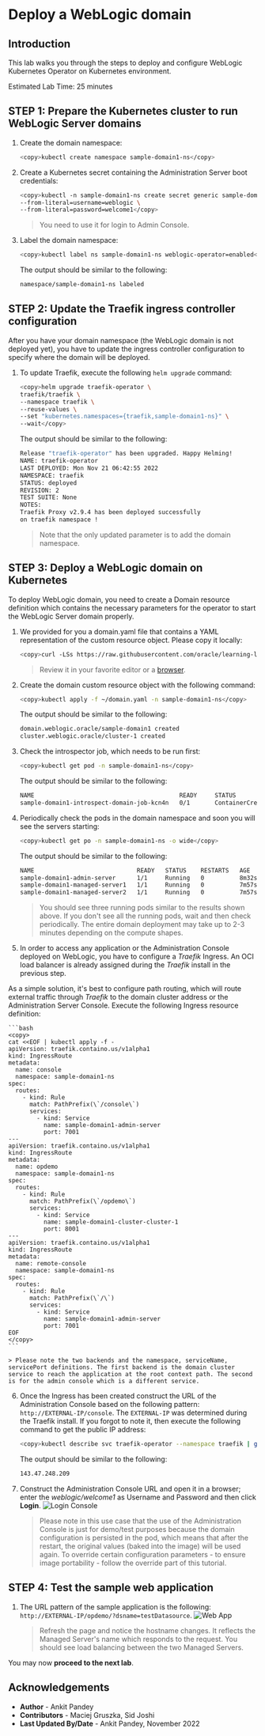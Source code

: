 # Deploy a WebLogic domain

## Introduction

This lab walks you through the steps to deploy and configure WebLogic Kubernetes Operator on Kubernetes environment.

Estimated Lab Time: 25 minutes

## **STEP 1**: Prepare the Kubernetes cluster to run WebLogic Server domains

1. Create the domain namespace:
    ```bash
    <copy>kubectl create namespace sample-domain1-ns</copy>
    ```
2. Create a Kubernetes secret containing the Administration Server boot credentials:

    ```bash
    <copy>kubectl -n sample-domain1-ns create secret generic sample-domain1-weblogic-credentials \
    --from-literal=username=weblogic \
    --from-literal=password=welcome1</copy>
    ```
    > You need to use it for login to Admin Console.

3. Label the domain namespace:
    ```bash
    <copy>kubectl label ns sample-domain1-ns weblogic-operator=enabled</copy>
    ```

    The output should be similar to the following:
    ```bash
    namespace/sample-domain1-ns labeled
    ```

## **STEP 2**: Update the Traefik ingress controller configuration

After you have your domain namespace (the WebLogic domain is not deployed yet), you have to update the ingress controller configuration to specify where the domain will be deployed.

1. To update Traefik, execute the following `helm upgrade` command:
    ```bash
    <copy>helm upgrade traefik-operator \
    traefik/traefik \
    --namespace traefik \
    --reuse-values \
    --set "kubernetes.namespaces={traefik,sample-domain1-ns}" \
    --wait</copy>
    ```

    The output should be similar to the following:
    ```bash
    Release "traefik-operator" has been upgraded. Happy Helming!
    NAME: traefik-operator
    LAST DEPLOYED: Mon Nov 21 06:42:55 2022
    NAMESPACE: traefik
    STATUS: deployed
    REVISION: 2
    TEST SUITE: None
    NOTES:
    Traefik Proxy v2.9.4 has been deployed successfully 
    on traefik namespace !
    ```
    
    > Note that the only updated parameter is to add the domain namespace.


## **STEP 3**: Deploy a WebLogic domain on Kubernetes

To deploy WebLogic domain, you need to create a Domain resource definition which contains the necessary parameters for the operator to start the WebLogic Server domain properly.

1. We provided for you a domain.yaml file that contains a YAML representation of the custom resource object. Please copy it locally:
    ```bash
    <copy>curl -LSs https://raw.githubusercontent.com/oracle/learning-library/master/solutions-library/weblogic-kubernetes/domain.v9.yaml  >~/domain.yaml >~/domain.yaml</copy>
    ```

    > Review it in your favorite editor or a [browser](https://raw.githubusercontent.com/oracle/learning-library/master/solutions-library/weblogic-kubernetes/domain.v9.yaml).

2. Create the domain custom resource object with the following command:
    ```bash
    <copy>kubectl apply -f ~/domain.yaml -n sample-domain1-ns</copy>
    ```

    The output should be similar to the following:
    ```bash
    domain.weblogic.oracle/sample-domain1 created
    cluster.weblogic.oracle/cluster-1 created
    ```
3. Check the introspector job, which needs to be run first:
    ```bash
    <copy>kubectl get pod -n sample-domain1-ns</copy>
    ```
    The output should be similar to the following:
    ```bash
    NAME                                         READY     STATUS              RESTARTS   AGE
    sample-domain1-introspect-domain-job-kcn4n   0/1       ContainerCreating   0          7s
    ```
4. Periodically check the pods in the domain namespace and soon you will see the servers starting:
    ```bash
    <copy>kubectl get po -n sample-domain1-ns -o wide</copy>
    ```
    The output should be similar to the following:
    ```bash
    NAME                             READY   STATUS    RESTARTS   AGE     IP             NODE         NOMINATED NODE   READINESS GATES
    sample-domain1-admin-server      1/1     Running   0          8m32s   10.244.0.8     10.0.10.35   <none>           <none>
    sample-domain1-managed-server1   1/1     Running   0          7m57s   10.244.1.4     10.0.10.86   <none>           <none>
    sample-domain1-managed-server2   1/1     Running   0          7m57s   10.244.0.132   10.0.10.46   <none>           <none>
    ```
    > You should see three running pods similar to the results shown above. If you don't see all the running pods, wait and then check periodically. The entire domain deployment may take up to 2-3 minutes depending on the compute shapes.

5. In order to access any application or the Administration Console deployed on WebLogic, you have to configure a *Traefik* Ingress. An OCI load balancer is already assigned during the *Traefik* install in the previous step. 

  As a simple solution, it's best to configure path routing, which will route external traffic through *Traefik* to the domain cluster address or the Administration Server Console. Execute the following Ingress resource definition:

    ```bash
    <copy>
    cat <<EOF | kubectl apply -f -
    apiVersion: traefik.containo.us/v1alpha1
    kind: IngressRoute
    metadata:
      name: console
      namespace: sample-domain1-ns
    spec:
      routes:
        - kind: Rule
          match: PathPrefix(\`/console\`)
          services:
            - kind: Service
              name: sample-domain1-admin-server
              port: 7001
    ---
    apiVersion: traefik.containo.us/v1alpha1
    kind: IngressRoute
    metadata:
      name: opdemo
      namespace: sample-domain1-ns
    spec:
      routes:
        - kind: Rule
          match: PathPrefix(\`/opdemo\`)
          services:
            - kind: Service
              name: sample-domain1-cluster-cluster-1
              port: 8001
    ---
    apiVersion: traefik.containo.us/v1alpha1
    kind: IngressRoute
    metadata:
      name: remote-console
      namespace: sample-domain1-ns
    spec:
      routes:
        - kind: Rule
          match: PathPrefix(\`/\`)
          services:
            - kind: Service
              name: sample-domain1-admin-server
              port: 7001
    EOF
    </copy>
    ```

    > Please note the two backends and the namespace, serviceName, servicePort definitions. The first backend is the domain cluster service to reach the application at the root context path. The second is for the admin console which is a different service.

6. Once the Ingress has been created construct the URL of the Administration Console based on the following pattern: `http://EXTERNAL-IP/console`. The `EXTERNAL-IP` was determined during the Traefik install. If you forgot to note it, then execute the following command to get the public IP address:
    ```bash
    <copy>kubectl describe svc traefik-operator --namespace traefik | grep Ingress | awk '{print $3}'</copy>
    ```
    The output should be similar to the following:
    ```bash
    143.47.248.209
    ```

7. Construct the Administration Console URL and open it in a browser; enter the *weblogic/welcome1* as Username and Password and then click **Login**.
    ![Login Console](images/loginconsole.png)

    > Please note in this use case that the use of the Administration Console is just for demo/test purposes because the domain configuration is persisted in the pod, which means that after the restart, the original values (baked into the image) will be used again. To override certain configuration parameters - to ensure image portability - follow the override part of this tutorial.

## **STEP 4**: Test the sample web application

1. The URL pattern of the sample application is the following: `http://EXTERNAL-IP/opdemo/?dsname=testDatasource`.
    ![Web App](images/webapp.png)

    > Refresh the page and notice the hostname changes. It reflects the Managed Server's name which responds to the request. You should see load balancing between the two Managed Servers.

You may now **proceed to the next lab**.

## Acknowledgements
* **Author** -  Ankit Pandey
* **Contributors** - Maciej Gruszka, Sid Joshi
* **Last Updated By/Date** - Ankit Pandey, November 2022